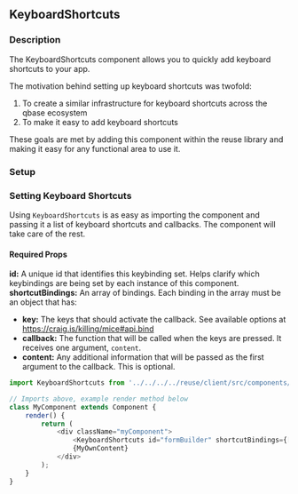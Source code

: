 ## KeyboardShortcuts

### Description

The KeyboardShortcuts component allows you to quickly add keyboard shortcuts to your app.

The motivation behind setting up keyboard shortcuts was twofold:

1) To create a similar infrastructure for keyboard shortcuts across the qbase ecosystem
2) To make it easy to add keyboard shortcuts

These goals are met by adding this component within the reuse library and making it easy
for any functional area to use it.

### Setup
### Setting Keyboard Shortcuts

Using `KeyboardShortcuts` is as easy as importing the component and
passing it a list of keyboard shortcuts and callbacks. The component will take care of the rest.

#### Required Props
**id:** A unique id that identifies this keybinding set. Helps clarify which keybindings are being set by each instance of this component.
**shortcutBindings:** An array of bindings. Each binding in the array must be an object that has:
  - **key:** The keys that should activate the callback. See available options at https://craig.is/killing/mice#api.bind  
  - **callback:** The function that will be called when the keys are pressed. It receives one argument, `content`.
  - **content:** Any additional information that will be passed as the first argument to the callback. This is optional.

```javascript
import KeyboardShortcuts from '../../../../reuse/client/src/components/KeyboardShortcuts/KeyboardShortcuts';

// Imports above, example render method below
class MyComponent extends Component {
    render() {
        return (
            <div className="myComponent">
                <KeyboardShortcuts id="formBuilder" shortcutBindings={[{key: 's', callback: (content) => alert(`You pressed s! Extra info: ${content}`), content: 'Some extra information'}]}/>
                {MyOwnContent}
            </div>
        );
    }   
}
```

